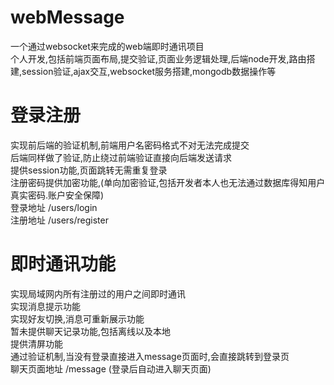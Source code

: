 # webMessage
一个通过websocket来完成的web端即时通讯项目</br>
个人开发,包括前端页面布局,提交验证,页面业务逻辑处理,后端node开发,路由搭建,session验证,ajax交互,websocket服务搭建,mongodb数据操作等
# 登录注册
实现前后端的验证机制,前端用户名密码格式不对无法完成提交<br/>
后端同样做了验证,防止绕过前端验证直接向后端发送请求<br/>
提供session功能,页面跳转无需重复登录<br/>
注册密码提供加密功能,(单向加密验证,包括开发者本人也无法通过数据库得知用户真实密码.账户安全保障)<br/>
登录地址 /users/login<br/>
注册地址 /users/register<br/>

# 即时通讯功能
实现局域网内所有注册过的用户之间即时通讯<br/>
实现消息提示功能<br/>
实现好友切换,消息可重新展示功能<br/>
暂未提供聊天记录功能,包括离线以及本地<br/>
提供清屏功能<br/>
通过验证机制,当没有登录直接进入message页面时,会直接跳转到登录页<br/>
聊天页面地址 /message (登录后自动进入聊天页面)<br/>
